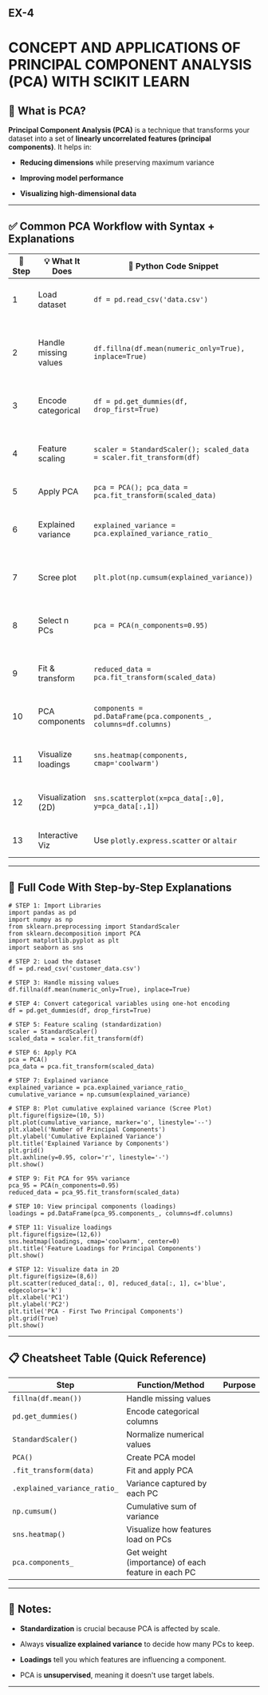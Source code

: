 ## EX-4

# CONCEPT AND APPLICATIONS OF PRINCIPAL COMPONENT ANALYSIS (PCA) WITH SCIKIT LEARN

🧠 **What is PCA?**
-------------------

**Principal Component Analysis (PCA)** is a technique that transforms your dataset into a set of **linearly uncorrelated features (principal components)**. It helps in:

-   **Reducing dimensions** while preserving maximum variance

-   **Improving model performance**

-   **Visualizing high-dimensional data**

* * * * *

✅ **Common PCA Workflow with Syntax + Explanations**
----------------------------------------------------

| 🔢 Step | 💡 What It Does | 🧪 Python Code Snippet | 🧾 Explanation |
| --- | --- | --- | --- |
| 1 | Load dataset | `df = pd.read_csv('data.csv')` | Read the CSV file using pandas |
| 2 | Handle missing values | `df.fillna(df.mean(numeric_only=True), inplace=True)` | Replace missing numeric values with column mean |
| 3 | Encode categorical | `df = pd.get_dummies(df, drop_first=True)` | One-hot encode categorical variables |
| 4 | Feature scaling | `scaler = StandardScaler(); scaled_data = scaler.fit_transform(df)` | Standardize features for PCA (mean=0, std=1) |
| 5 | Apply PCA | `pca = PCA(); pca_data = pca.fit_transform(scaled_data)` | Perform PCA |
| 6 | Explained variance | `explained_variance = pca.explained_variance_ratio_` | Shows how much variance is captured by each PC |
| 7 | Scree plot | `plt.plot(np.cumsum(explained_variance))` | Visualize cumulative explained variance |
| 8 | Select n PCs | `pca = PCA(n_components=0.95)` | Retain enough PCs to explain 95% variance |
| 9 | Fit & transform | `reduced_data = pca.fit_transform(scaled_data)` | Get reduced dimensional dataset |
| 10 | PCA components | `components = pd.DataFrame(pca.components_, columns=df.columns)` | See weights (loadings) of original features |
| 11 | Visualize loadings | `sns.heatmap(components, cmap='coolwarm')` | See how features contribute to each PC |
| 12 | Visualization (2D) | `sns.scatterplot(x=pca_data[:,0], y=pca_data[:,1])` | Plot 2D PCA-transformed data |
| 13 | Interactive Viz | Use `plotly.express.scatter` or `altair` | Create interactive PCA plots |

* * * * *

🧪 Full Code With Step-by-Step Explanations
-------------------------------------------

```
# STEP 1: Import Libraries
import pandas as pd
import numpy as np
from sklearn.preprocessing import StandardScaler
from sklearn.decomposition import PCA
import matplotlib.pyplot as plt
import seaborn as sns

# STEP 2: Load the dataset
df = pd.read_csv('customer_data.csv')

# STEP 3: Handle missing values
df.fillna(df.mean(numeric_only=True), inplace=True)

# STEP 4: Convert categorical variables using one-hot encoding
df = pd.get_dummies(df, drop_first=True)

# STEP 5: Feature scaling (standardization)
scaler = StandardScaler()
scaled_data = scaler.fit_transform(df)

# STEP 6: Apply PCA
pca = PCA()
pca_data = pca.fit_transform(scaled_data)

# STEP 7: Explained variance
explained_variance = pca.explained_variance_ratio_
cumulative_variance = np.cumsum(explained_variance)

# STEP 8: Plot cumulative explained variance (Scree Plot)
plt.figure(figsize=(10, 5))
plt.plot(cumulative_variance, marker='o', linestyle='--')
plt.xlabel('Number of Principal Components')
plt.ylabel('Cumulative Explained Variance')
plt.title('Explained Variance by Components')
plt.grid()
plt.axhline(y=0.95, color='r', linestyle='-')
plt.show()

# STEP 9: Fit PCA for 95% variance
pca_95 = PCA(n_components=0.95)
reduced_data = pca_95.fit_transform(scaled_data)

# STEP 10: View principal components (loadings)
loadings = pd.DataFrame(pca_95.components_, columns=df.columns)

# STEP 11: Visualize loadings
plt.figure(figsize=(12,6))
sns.heatmap(loadings, cmap='coolwarm', center=0)
plt.title('Feature Loadings for Principal Components')
plt.show()

# STEP 12: Visualize data in 2D
plt.figure(figsize=(8,6))
plt.scatter(reduced_data[:, 0], reduced_data[:, 1], c='blue', edgecolors='k')
plt.xlabel('PC1')
plt.ylabel('PC2')
plt.title('PCA - First Two Principal Components')
plt.grid(True)
plt.show()

```

* * * * *

📋 Cheatsheet Table (Quick Reference)
-------------------------------------

| Step | Function/Method | Purpose |
| --- | --- | --- |
| `fillna(df.mean())` | Handle missing values |  |
| `pd.get_dummies()` | Encode categorical columns |  |
| `StandardScaler()` | Normalize numerical values |  |
| `PCA()` | Create PCA model |  |
| `.fit_transform(data)` | Fit and apply PCA |  |
| `.explained_variance_ratio_` | Variance captured by each PC |  |
| `np.cumsum()` | Cumulative sum of variance |  |
| `sns.heatmap()` | Visualize how features load on PCs |  |
| `pca.components_` | Get weight (importance) of each feature in each PC |  |

* * * * *

🧠 Notes:
---------

-   **Standardization** is crucial because PCA is affected by scale.

-   Always **visualize explained variance** to decide how many PCs to keep.

-   **Loadings** tell you which features are influencing a component.

-   PCA is **unsupervised**, meaning it doesn't use target labels.

* * * * *
